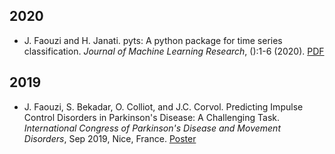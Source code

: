 ## 2020

* J. Faouzi and H. Janati.
pyts: A python package for time series classification.
*Journal of Machine Learning Research*,
():1-6 (2020).
[PDF]()

## 2019

* J. Faouzi, S. Bekadar, O. Colliot, and J.C. Corvol.
Predicting Impulse Control Disorders in Parkinson's Disease: A Challenging Task.
*International Congress of Parkinson's Disease and Movement Disorders*,
Sep 2019, Nice, France.
[Poster](https://hal.inria.fr/hal-02315533/document)
